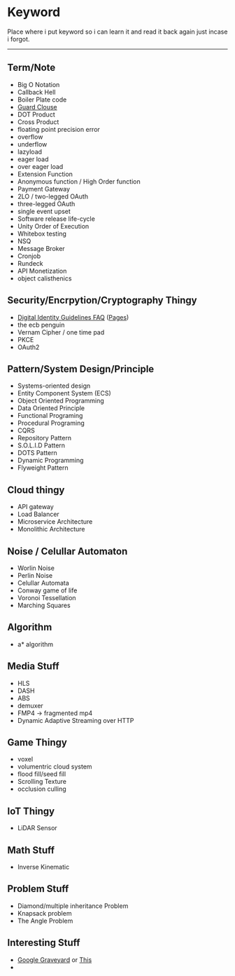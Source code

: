 # Keyword
Place where i put keyword so i can learn it and read it back again just incase i forgot.

---

## Term/Note
- Big O Notation
- Callback Hell
- Boiler Plate code
- [Guard Clouse](Content/Guard%20Clause.md)
- DOT Product
- Cross Product
- floating point precision error
- overflow
- underflow
- lazyload
- eager load
- over eager load
- Extension Function
- Anonymous function / High Order function
- Payment Gateway
- 2LO / two-legged OAuth
- three-legged OAuth
- single event upset
- Software release life-cycle
- Unity Order of Execution
- Whitebox testing
- NSQ
- Message Broker
- Cronjob
- Rundeck 
- API Monetization
- object calisthenics

## Security/Encrpytion/Cryptography Thingy
- [Digital Identity Guidelines FAQ](https://pages.nist.gov/800-63-FAQ/) ([Pages](https://pages.nist.gov/800-63-3/))
- the ecb penguin
- Vernam Cipher / one time pad
- PKCE
- OAuth2


## Pattern/System Design/Principle
- Systems-oriented design
- Entity Component System (ECS)
- Object Oriented Programming
- Data Oriented Principle
- Functional Programing
- Procedural Programing
- CQRS
- Repository Pattern
- S.O.L.I.D Pattern
- DOTS Pattern
- Dynamic Programming
- Flyweight Pattern

## Cloud thingy
- API gateway
- Load Balancer
- Microservice Architecture
- Monolithic Architecture

## Noise / Celullar Automaton
- Worlin Noise
- Perlin Noise
- Celullar Automata
- Conway game of life
- Voronoi Tessellation
- Marching Squares

## Algorithm
- a* algorithm

## Media Stuff
- HLS
- DASH
- ABS
- demuxer
- FMP4 -> fragmented mp4
- Dynamic Adaptive Streaming over HTTP

## Game Thingy
- voxel
- volumentric cloud system
- flood fill/seed fill
- Scrolling Texture
- occlusion culling

## IoT Thingy
- LiDAR Sensor

## Math Stuff
- Inverse Kinematic

## Problem Stuff
- Diamond/multiple inheritance Problem
- Knapsack problem
- The Angle Problem

## Interesting Stuff
- [Google Graveyard](https://killedbygoogle.com/) or [This](https://gcemetery.co/)
- 






